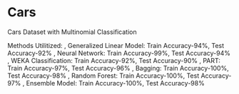# Cars
Cars Dataset with Multinomial Classification

Methods Utilitized:
, Generalized Linear Model: Train Accuracy-94%, Test Accuracy-92%
, Neural Network: Train Accuracy-99%, Test Accuracy-94%
, WEKA Classification: Train Accuracy-92%, Test Accuracy-90%
, PART: Train Accuracy-97%, Test Accuracy-96%
, Bagging: Train Accuracy-100%, Test Accuracy-98%
, Random Forest: Train Accuracy-100%, Test Accuracy-97%
, Ensemble Model: Train Accuracy-100%, Test Accuracy-98%



